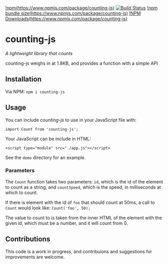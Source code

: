 [!npm(https://www.npmjs.com/package/counting-js)](https://img.shields.io/npm/v/counting-js)
[![Build Status](https://travis-ci.org/jaredforth/counting-js.svg?branch=master)](https://travis-ci.org/jaredforth/counting-js)
[!npm bundle size(https://www.npmjs.com/package/counting-js)](https://img.shields.io/bundlephobia/min/counting-js)
[!NPM Downloads(https://www.npmjs.com/package/counting-js)](https://img.shields.io/npm/dm/counting-js.svg)

# counting-js

_A lightweight library that counts_

counting-js weighs in at 1.8KB, and provides a function with a simple API 

## Installation 

Via NPM: `npm i counting-js`

## Usage 

You can include _counting-js_ to use in your JavaScript file with: 

`import Count from 'counting-js';`

Your JavaScript can be include in HTML: 

`<script type="module" src="./app.js"></script>`

See the `demo` directory for an example.

### Parameters

The `Count` function takes two parameters: `id`, which is the id of the element to count as a string, and `countSpeed`, which is the speed, in milliseconds at which to count. 

If there is element with the id of `foo` that should count at 50ms, a call to `Count` would look like: `Count('foo', 50);`

The value to count to is taken from the inner HTML of the element with the given id, which must be a number, and it will count from 0.

## Contributions 

This code is a work in progress, and contribuions and suggestions for improvements are welcome. 
